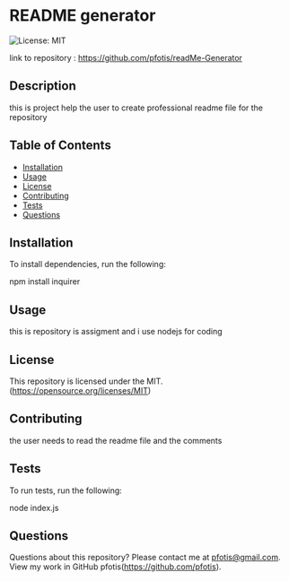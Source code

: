 # README generator

![License: MIT](https://img.shields.io/badge/License-MIT-yellow.svg)

link to repository : https://github.com/pfotis/readMe-Generator

## Description

this is project help the user to create professional readme file for the repository

## Table of Contents

* [Installation](#installation)
* [Usage](#usage)
* [License](#license)
* [Contributing](#contributing)
* [Tests](#tests)
* [Questions](#questions)

## Installation

To install dependencies, run the following:

npm install inquirer


## Usage

this is repository is assigment and i use nodejs for coding

## License

This repository is licensed under the MIT.
(https://opensource.org/licenses/MIT)

## Contributing

the user needs to read the readme file and the comments

## Tests

To run tests, run the following:

node index.js

## Questions

Questions about this repository? Please contact me at pfotis@gmail.com.
View my work in GitHub pfotis(https://github.com/pfotis).
  